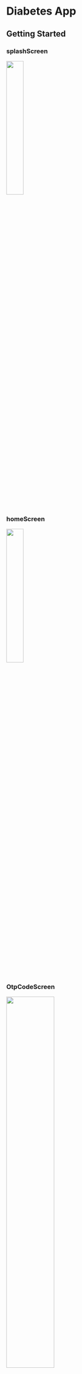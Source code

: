 # Diabetes App

## Getting Started

### splashScreen
<img src="https://user-images.githubusercontent.com/94618324/201491049-015c8ddc-c0b5-47c1-ae09-5d7c40c6888c.jpeg" width=30% height=30%>


### homeScreen
<img src="https://user-images.githubusercontent.com/94618324/201491055-cd8ed1b1-85f4-4fca-a925-4761648471ae.jpeg" width=30% height=30%>

### OtpCodeScreen
<img src="https://user-images.githubusercontent.com/94618324/201491056-9055a670-6ec3-4ab6-9c4d-fe4bddbf1660.jpeg" width=50% height=50%>

### registrationScreen
<img src="https://user-images.githubusercontent.com/94618324/201491059-7b9e569b-f952-44b7-a089-50f1afefa5af.jpeg" width=50% height=50%>


## patient views

### AddReading
<img src="https://user-images.githubusercontent.com/94618324/201491065-7dea8a9c-879a-467e-87f3-3426e4fe9f38.jpeg" width=50% height=50%>

### ReadingsScreen
<img src="https://user-images.githubusercontent.com/94618324/201491068-9e1c2e99-6a93-4f98-9f0d-e06800623721.jpeg" width=50% height=50%>

### ChartScreen
<img src="https://user-images.githubusercontent.com/94618324/201491070-6f1e2c36-ae53-4411-b8a2-8d2995a0e74e.jpeg" width=50% height=50%>




<!-- ![splashScreen](https://user-images.githubusercontent.com/94618324/201491049-015c8ddc-c0b5-47c1-ae09-5d7c40c6888c.jpeg) -->
<!-- ![homeScreen](https://user-images.githubusercontent.com/94618324/201491055-cd8ed1b1-85f4-4fca-a925-4761648471ae.jpeg) -->
<!-- ![OtpCodeScreen](https://user-images.githubusercontent.com/94618324/201491056-9055a670-6ec3-4ab6-9c4d-fe4bddbf1660.jpeg) -->
<!-- ![registrationScreen](https://user-images.githubusercontent.com/94618324/201491059-7b9e569b-f952-44b7-a089-50f1afefa5af.jpeg) -->


<!-- ![addReading](https://user-images.githubusercontent.com/94618324/201491065-7dea8a9c-879a-467e-87f3-3426e4fe9f38.jpeg) -->
<!-- ![ReadingsScreen](https://user-images.githubusercontent.com/94618324/201491068-9e1c2e99-6a93-4f98-9f0d-e06800623721.jpeg) -->
<!-- ![chartScreen](https://user-images.githubusercontent.com/94618324/201491070-6f1e2c36-ae53-4411-b8a2-8d2995a0e74e.jpeg) -->


## Doctor views

https://user-images.githubusercontent.com/94618324/201491073-791181ee-605e-4751-b4ca-f548c954c9c8.mp4

